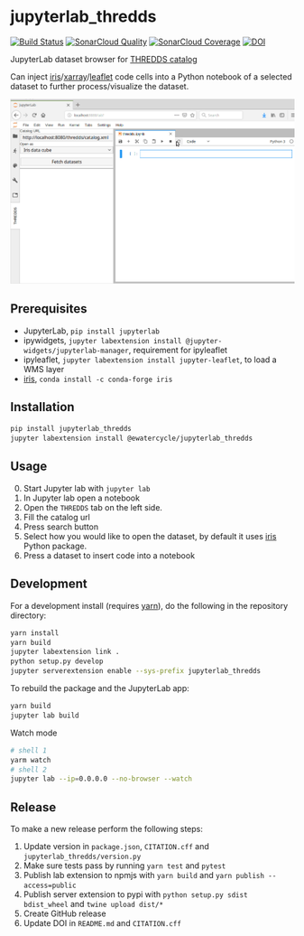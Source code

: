 # jupyterlab_thredds

[![Build Status](https://travis-ci.org/eWaterCycle/jupyterlab_thredds.svg?branch=master)](https://travis-ci.org/eWaterCycle/jupyterlab_thredds)
[![SonarCloud Quality](https://sonarcloud.io/api/project_badges/measure?project=jupyterlab_thredds&metric=alert_status)](https://sonarcloud.io/dashboard?id=jupyterlab_thredds)
[![SonarCloud Coverage](https://sonarcloud.io/api/project_badges/measure?project=jupyterlab_thredds&metric=coverage)](https://sonarcloud.io/component_measures?id=jupyterlab_thredds&metric=coverage)
[![DOI](https://zenodo.org/badge/DOI/10.5281/zenodo.1241007.svg)](https://doi.org/10.5281/zenodo.1241007)

JupyterLab dataset browser for [THREDDS catalog](https://www.unidata.ucar.edu/software/thredds/v4.6/tds/catalog/index.html)

Can inject [iris](http://scitools.org.uk/iris/docs/latest/index.html)/[xarray](https://xarray.pydata.org)/[leaflet](https://github.com/jupyter-widgets/ipyleaflet) code cells into a Python notebook of a selected dataset to further process/visualize the dataset.

![screenshot](https://github.com/eWaterCycle/jupyterlab_thredds/blob/master/jupyterlab_thredds.gif "Screenshot")

## Prerequisites

* JupyterLab, `pip install jupyterlab`
* ipywidgets, `jupyter labextension install @jupyter-widgets/jupyterlab-manager`, requirement for ipyleaflet
* ipyleaflet, `jupyter labextension install jupyter-leaflet`, to load a WMS layer
* [iris](http://scitools.org.uk/iris/docs/latest/index.html), `conda install -c conda-forge iris`

## Installation

```bash
pip install jupyterlab_thredds
jupyter labextension install @ewatercycle/jupyterlab_thredds
```

## Usage

0. Start Jupyter lab with `jupyter lab`
1. In Jupyter lab open a notebook
2. Open the `THREDDS` tab on the left side.
3. Fill the catalog url
4. Press search button
5. Select how you would like to open the dataset, by default it uses [iris](http://scitools.org.uk/iris/docs/latest/index.html) Python package.
6. Press a dataset to insert code into a notebook

## Development

For a development install (requires [yarn](https://yarnpkg.com/)), do the following in the repository directory:

```bash
yarn install
yarn build
jupyter labextension link .
python setup.py develop
jupyter serverextension enable --sys-prefix jupyterlab_thredds
```

To rebuild the package and the JupyterLab app:

```bash
yarn build
jupyter lab build
```

Watch mode
```bash
# shell 1
yarm watch
# shell 2
jupyter lab --ip=0.0.0.0 --no-browser --watch
```

## Release

To make a new release perform the following steps:
1. Update version in `package.json`, `CITATION.cff` and `jupyterlab_thredds/version.py`
2. Make sure tests pass by running `yarn test` and `pytest`
3. Publish lab extension to npmjs with `yarn build` and `yarn publish --access=public`
4. Publish server extension to pypi with `python setup.py sdist bdist_wheel` and `twine upload dist/*`
5. Create GitHub release
6. Update DOI in `README.md` and `CITATION.cff`
